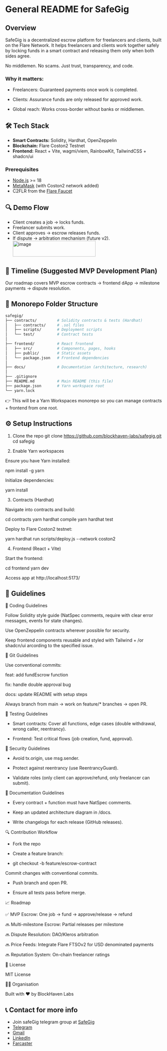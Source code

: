 # General README for SafeGig


## Overview

SafeGig is a decentralized escrow platform for freelancers and clients, built on the Flare Network. It helps freelancers and clients work together safely by locking funds in a smart contract and releasing them only when both sides agree.  

No middlemen. No scams. Just trust, transparency, and code.

### Why it matters:

- Freelancers: Guaranteed payments once work is completed.

- Clients: Assurance funds are only released for approved work.

- Global reach: Works cross-border without banks or middlemen.

## 🛠️ Tech Stack
- **Smart Contracts:** Solidity, Hardhat, OpenZeppelin  
- **Blockchain:** Flare Coston2 Testnet  
- **Frontend:** React + Vite, wagmi/viem, RainbowKit, TailwindCSS + shadcn/ui

### Prerequisites
- [Node.js](https://nodejs.org/) >= 18  
- [MetaMask](https://metamask.io/) (with Coston2 network added)  
- C2FLR from the [Flare Faucet](https://faucet.flare.network/)

## 🔍 Demo Flow
- Client creates a job → locks funds.
- Freelancer submits work.
- Client approves → escrow releases funds.
- If dispute → arbitration mechanism (future v2).
  <img width="263" height="50" alt="image" src="https://github.com/user-attachments/assets/948e0887-98be-4d3e-ac93-fcf0c426e883" />


## 📅 Timeline (Suggested MVP Development Plan)
Our roadmap covers MVP escrow contracts → frontend dApp → milestone payments → dispute resolution.

## 📁 Monorepo Folder Structure
```bash
safegig/
├── contracts/         # Solidity contracts & tests (Hardhat)
│   ├── contracts/     # .sol files
│   ├── scripts/       # Deployment scripts
│   └── test/          # Contract tests
│
├── frontend/          # React frontend
│   ├── src/           # Components, pages, hooks
│   ├── public/        # Static assets
│   └── package.json   # Frontend dependencies
│
├── docs/              # Documentation (architecture, research)
│
├── .gitignore
├── README.md          # Main README (this file)
├── package.json       # Yarn workspace root
└── yarn.lock
```


👉 This will be a Yarn Workspaces monorepo so you can manage contracts + frontend from one root.

## ⚙️ Setup Instructions
1. Clone the repo
git clone https://github.com/blockhaven-labs/safegig.git
cd safegig

2. Enable Yarn workspaces

Ensure you have Yarn installed:

npm install -g yarn


Initialize dependencies:

yarn install

3. Contracts (Hardhat)

Navigate into contracts and build:

cd contracts
yarn hardhat compile
yarn hardhat test


Deploy to Flare Coston2 testnet:

yarn hardhat run scripts/deploy.js --network coston2

4. Frontend (React + Vite)

Start the frontend:

cd frontend
yarn dev


Access app at http://localhost:5173/

## 📜 Guidelines
🔹 Coding Guidelines

Follow Solidity style guide (NatSpec comments, require with clear error messages, events for state changes).

Use OpenZeppelin contracts wherever possible for security.

Keep frontend components reusable and styled with Tailwind + /or shadcn/ui arcording to the specified issue.

🔹 Git Guidelines

Use conventional commits:

feat: add fundEscrow function

fix: handle double approval bug

docs: update README with setup steps

Always branch from main → work on feature/* branches → open PR.

🔹 Testing Guidelines

- Smart contracts: Cover all functions, edge cases (double withdrawal, wrong caller, reentrancy).

- Frontend: Test critical flows (job creation, fund, approval).

🔹 Security Guidelines

- Avoid tx.origin, use msg.sender.

- Protect against reentrancy (use ReentrancyGuard).

- Validate roles (only client can approve/refund, only freelancer can submit).

🔹 Documentation Guidelines

- Every contract + function must have NatSpec comments.

- Keep an updated architecture diagram in /docs.

- Write changelogs for each release (GitHub releases).

🔍 Contribution Workflow

- Fork the repo

- Create a feature branch:

- git checkout -b feature/escrow-contract


Commit changes with conventional commits.

- Push branch and open PR.

- Ensure all tests pass before merge.

📈 Roadmap

✅ MVP Escrow: One job → fund → approve/release → refund

🔜 Multi-milestone Escrow: Partial releases per milestone

🔜 Dispute Resolution: DAO/Kleros arbitration

🔜 Price Feeds: Integrate Flare FTSOv2 for USD denominated payments

🔜 Reputation System: On-chain freelancer ratings

📜 License

MIT License

👩‍💻 Organisation

Built with ❤️ by BlockHaven Labs

## 📞 Contact for more info
- Join safeGig telegram group at [SafeGig](https://t.me/+LYifv9EhSQw0NzBk)
- [Telegram](https://t.me/teemahbee)
- [Gmail](aminubabafatima8@gmail.com)
- [LinkedIn](https://www.linkedin.com/in/fatima-aminu-839835176/)
- [Farcaster](https://farcaster.xyz/teemahbee)
